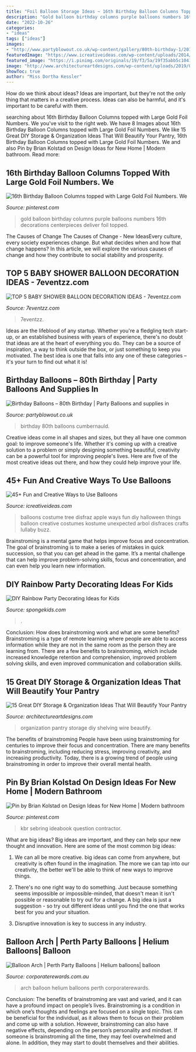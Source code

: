 ```yaml
---
title: "Foil Balloon Storage Ideas ~ 16th Birthday Balloon Columns Topped With Large Gold Foil Numbers. We"
description: "Gold balloon birthday columns purple balloons numbers 16th decorations centerpieces deliver foil topped"
date: "2022-10-26"
categories:
- "ideas"
tags: ["ideas"]
images:
- "http://www.partyblowout.co.uk/wp-content/gallery/80th-birthday-1/2016-06-11-17.52.57-1.jpg"
featuredImage: "https://www.icreativeideas.com/wp-content/uploads/2014/06/balloon21.jpg"
featured_image: "https://i.pinimg.com/originals/19/f3/5a/19f35abb5c1041184e04dc1edd9e0ffa.png"
image: "http://www.architectureartdesigns.com/wp-content/uploads/2019/03/15-Great-DIY-Storage-Organization-Ideas-That-Will-Beautify-Your-Pantry-14.jpg"
ShowToc: true
author: "Miss Dortha Kessler"
---
```



How do we think about ideas?
Ideas are important, but they're not the only thing that matters in a creative process. Ideas can also be harmful, and it's important to be careful with them.

	

		
searching about 16th Birthday Balloon Columns topped with Large Gold Foil Numbers. We you've visit to the right web. We have 8 Images about 16th Birthday Balloon Columns topped with Large Gold Foil Numbers. We like 15 Great DIY Storage &amp; Organization Ideas That Will Beautify Your Pantry, 16th Birthday Balloon Columns topped with Large Gold Foil Numbers. We and also Pin by Brian Kolstad on Design Ideas for New Home | Modern bathroom. Read more:
		
    
## 16th Birthday Balloon Columns Topped With Large Gold Foil Numbers. We

<img loading=lazy src="https://i.pinimg.com/736x/1d/f5/b2/1df5b2547d1b4cb8c21616f8c0e80f2a.jpg" onerror="this.onerror=null;this.src='https://tse1.mm.bing.net/th?id=OIP.O70vOYqBbOg_C-EjDRoBDQHaJ3&amp;pid=15.1';" alt="16th Birthday Balloon Columns topped with Large Gold Foil Numbers. We">

_Source: pinterest.com_

>gold balloon birthday columns purple balloons numbers 16th decorations centerpieces deliver foil topped. 

	

The Causes of Change
The Causes of Change - New IdeasEvery culture, every society experiences change. But what decides when and how that change happens? In this article, we will explore the various causes of change and how they contribute to social stability and prosperity.

    
## TOP 5 BABY SHOWER BALLOON DECORATION IDEAS - 7eventzz.com

<img loading=lazy src="https://www.7eventzz.com/blog/wp-content/uploads/2021/04/WHOLE-EDITE-3.jpg" onerror="this.onerror=null;this.src='https://tse1.mm.bing.net/th?id=OIP.W86bA1mpw4Kr7zc-KH2GCwHaHa&amp;pid=15.1';" alt="TOP 5 BABY SHOWER BALLOON DECORATION IDEAS - 7eventzz.com">

_Source: 7eventzz.com_

>7eventzz. 

	

Ideas are the lifeblood of any startup. Whether you're a fledgling tech start-up, or an established business with years of experience, there's no doubt that ideas are at the heart of everything you do. They can be a source of inspiration, a way to think outside the box, or just something to keep you motivated. The best idea is one that falls into any one of these categories – it's your turn to find out what it is!

    
## Birthday Balloons – 80th Birthday | Party Balloons And Supplies In

<img loading=lazy src="http://www.partyblowout.co.uk/wp-content/gallery/80th-birthday-1/2016-06-11-17.52.57-1.jpg" onerror="this.onerror=null;this.src='https://tse3.mm.bing.net/th?id=OIP.2XH-E9yEJnJ4DpYh7koEaAAAAA&amp;pid=15.1';" alt="Birthday Balloons – 80th Birthday | Party Balloons and supplies in">

_Source: partyblowout.co.uk_

>birthday 80th balloons cumbernauld. 

	

Creative ideas come in all shapes and sizes, but they all have one common goal: to improve someone's life. Whether it's coming up with a creative solution to a problem or simply designing something beautiful, creativity can be a powerful tool for improving people's lives. Here are five of the most creative ideas out there, and how they could help improve your life.

    
## 45+ Fun And Creative Ways To Use Balloons

<img loading=lazy src="https://www.icreativeideas.com/wp-content/uploads/2014/06/balloon21.jpg" onerror="this.onerror=null;this.src='https://tse4.mm.bing.net/th?id=OIP.nIgLIjU0L7lx-ja2x44L0QHaLC&amp;pid=15.1';" alt="45+ Fun and Creative Ways to Use Balloons">

_Source: icreativeideas.com_

>balloons costume tree disfraz apple ways fun diy halloween things balloon creative costumes kostume unexpected arbol disfraces crafts lullaby buzz. 

	

Brainstroming is a mental game that helps improve focus and concentration. The goal of brainstroming is to make a series of mistakes in quick succession, so that you can get ahead in the game. It’s a mental challenge that can help improve problem-solving skills, focus and concentration, and can even help you learn new information.

    
## DIY Rainbow Party Decorating Ideas For Kids

<img loading=lazy src="https://spongekids.com/wp-content/uploads/2014/11/diy-rainbow-party-decorating-ideas/5-rainbow-table-decor.jpg" onerror="this.onerror=null;this.src='https://tse4.mm.bing.net/th?id=OIP.nMuxdESfSZj1uaUReL2v-AHaLI&amp;pid=15.1';" alt="DIY Rainbow Party Decorating Ideas for Kids">

_Source: spongekids.com_

>. 

	

Conclusion: How does brainstroming work and what are some benefits?
Brainstroming is a type of remote learning where people are able to access information while they are not in the same room as the person they are learning from. There are a few benefits to brainstroming, which include increased knowledge retention and comprehension, improved problem solving skills, and even improved communication and collaboration skills.

    
## 15 Great DIY Storage &amp; Organization Ideas That Will Beautify Your Pantry

<img loading=lazy src="http://www.architectureartdesigns.com/wp-content/uploads/2019/03/15-Great-DIY-Storage-Organization-Ideas-That-Will-Beautify-Your-Pantry-14.jpg" onerror="this.onerror=null;this.src='https://tse4.mm.bing.net/th?id=OIP.BjhAFB6gdoom4ctk61H0oQHaNH&amp;pid=15.1';" alt="15 Great DIY Storage &amp; Organization Ideas That Will Beautify Your Pantry">

_Source: architectureartdesigns.com_

>organization pantry storage diy shelving wire beautify. 

	

The benefits of brainstroming
People have been using brainstroming for centuries to improve their focus and concentration. There are many benefits to brainstroming, including reducing stress, improving creativity, and increasing productivity. Today, there is a growing trend of people using brainstroming in order to improve their overall mental health.

    
## Pin By Brian Kolstad On Design Ideas For New Home | Modern Bathroom

<img loading=lazy src="https://i.pinimg.com/originals/19/f3/5a/19f35abb5c1041184e04dc1edd9e0ffa.png" onerror="this.onerror=null;this.src='https://tse1.mm.bing.net/th?id=OIP.-sqA1jRW-oYA8jTeSpi01gHaKQ&amp;pid=15.1';" alt="Pin by Brian Kolstad on Design Ideas for New Home | Modern bathroom">

_Source: pinterest.com_

>kbr sebring ideabook question contractor. 

	

What are big ideas?
Big ideas are important, and they can help spur new thought and innovation. Here are some of the most common big ideas:
1. We can all be more creative. big ideas can come from anywhere, but creativity is often found in the imagination. The more we can tap into our creativity, the better we'll be able to think of new ways to improve things.

2. There's no one right way to do something. Just because something seems impossible or impossible-minded, that doesn't mean it isn't possible or reasonable to try out for a change. A big idea is just a suggestion - so try out different ideas until you find the one that works best for you and your situation.

3. Disruptive innovation is key to success in any industry.

    
## Balloon Arch | Perth Party Balloons | Helium Balloons| Balloon

<img loading=lazy src="http://www.corporaterewards.com.au/persistent/catalogue_images/products/arch14blueblack75800.jpg" onerror="this.onerror=null;this.src='https://tse1.mm.bing.net/th?id=OIP.mSvvWXd05JT7SqUU_wOSWQHaE9&amp;pid=15.1';" alt="Balloon Arch | Perth Party Balloons | Helium balloons| balloon">

_Source: corporaterewards.com.au_

>arch balloon helium balloons perth corporaterewards. 

	

Conclusion: The benefits of brainstroming are vast and varied, and it can have a profound impact on people’s lives.
Brainstroming is a condition in which one’s thoughts and feelings are focused on a single topic. This can be beneficial for the individual, as it allows them to focus on their problem and come up with a solution. However, brainstroming can also have negative effects, depending on the person’s personality and mindset. If someone is brainstroming all the time, they may feel overwhelmed and alone. In addition, they may start to doubt themselves and their abilities.

